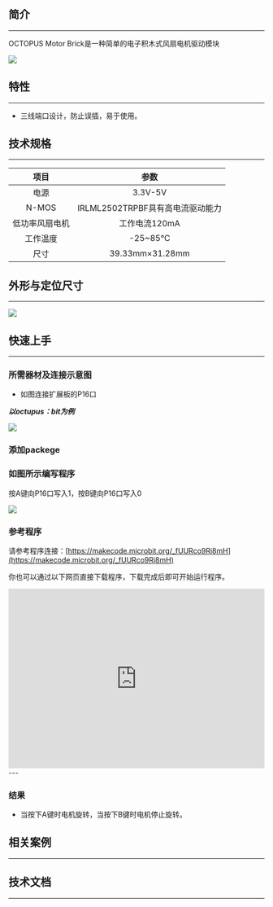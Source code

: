 ## 简介
---
OCTOPUS Motor Brick是一种简单的电子积木式风扇电机驱动模块

 ![](https://i.imgur.com/vu7ViBU.jpg)

## 特性
---
- 三线端口设计，防止误插，易于使用。

## 技术规格
---
项目 | 参数 
:-: | :-: 
电源|3.3V-5V
N-MOS| IRLML2502TRPBF具有高电流驱动能力
低功率风扇电机|工作电流120mA
工作温度|-25~85℃
尺寸|39.33mm×31.28mm

## 外形与定位尺寸
---

 ![](https://i.imgur.com/bFU1faL.jpg)

## 快速上手
---
### 所需器材及连接示意图

- 如图连接扩展板的P16口

***以octupus：bit为例***

 ![](https://i.imgur.com/ZBTdQp1.png)

### 添加packege
### 如图所示编写程序
按A键向P16口写入1，按B键向P16口写入0

 ![](https://i.imgur.com/3se7TBq.png)

### 参考程序
请参考程序连接：[https://makecode.microbit.org/_fUURco9Rj8mH](https://makecode.microbit.org/_fUURco9Rj8mH)

你也可以通过以下网页直接下载程序，下载完成后即可开始运行程序。

<div style="position:relative;height:0;padding-bottom:70%;overflow:hidden;"><iframe style="position:absolute;top:0;left:0;width:100%;height:100%;" src="https://makecode.microbit.org/#pub:_fUURco9Rj8mH" frameborder="0" sandbox="allow-popups allow-forms allow-scripts allow-same-origin"></iframe></div>  
---

### 结果

- 当按下A键时电机旋转，当按下B键时电机停止旋转。

## 相关案例
---

## 技术文档
---
